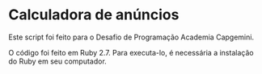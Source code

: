 # Calculadora de anúncios

Este script foi feito para o Desafio de Programação Academia Capgemini.

O código foi feito em Ruby 2.7. Para executa-lo, é necessária a instalação do Ruby em seu computador. 

